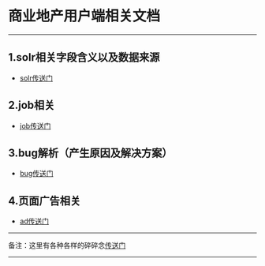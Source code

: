 
商业地产用户端相关文档
==============================================================
----------------------------------------------------------------
## 1.solr相关字段含义以及数据来源
* [solr传送门](http://gitlab.corp.anjuke.com/_site/docs/tree/master/ToDo/Jinpu/solr)

## 2.job相关
* [job传送门](http://gitlab.corp.anjuke.com/_site/docs/tree/master/ToDo/Jinpu/jobs)

## 3.bug解析（产生原因及解决方案）
* [bug传送门](http://gitlab.corp.anjuke.com/_site/docs/tree/master/ToDo/bug)

## 4.页面广告相关
* [ad传送门](http://gitlab.corp.anjuke.com/_site/docs/tree/master/ToDo/Jinpu/ad.md)



-----------------------------------------
备注：这里有各种各样的碎碎念[传送门](http://gitlab.corp.anjuke.com/_site/docs/tree/master/ToDo/Jinpu/something)

-------------------------------------------
